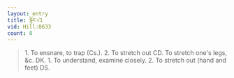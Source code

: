 ```yaml
---
layout: entry
title: རྙོང་√1
vid: Hill:0633
count: 0
---
```

> 1\. To ensnare, to trap (Cs\.)\. 2\. To stretch out CD\. To stretch one's legs, &c\. DK\. 1\. To understand, examine closely\. 2\. To stretch out (hand and feet) DS\.


